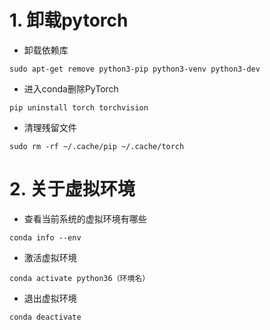 # 1. 卸载pytorch

- 卸载依赖库

```
sudo apt-get remove python3-pip python3-venv python3-dev
```

- 进入conda删除PyTorch

```
pip uninstall torch torchvision
```

- 清理残留文件

```
sudo rm -rf ~/.cache/pip ~/.cache/torch
```



# 2. 关于虚拟环境

- 查看当前系统的虚拟环境有哪些

```
conda info --env
```

- 激活虚拟环境

```
conda activate python36（环境名）
```

- 退出虚拟环境

```
conda deactivate
```





